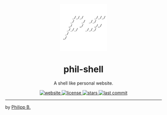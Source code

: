 <div align="center">
  <br />
  <img src="src/assets/logo.png" alt="phil-shellLogo" width="30%"/>
  <h1>phil-shell</h1>
  <p>
     A shell like personal website.
  </p>
</div>

<!-- Badges -->
<div align="center">
  <a href="https://shell.philipp-bonin.com/">
      <img src="https://img.shields.io/website?down_color=red&down_message=offline&up_color=green&up_message=online&url=https%3A%2F%2Fshell.philipp-bonin.com%2F" alt="website">
  </a>
   <a href="https://github.com/cophilot/phil-shell/blob/master/LICENSE">
       <img src="https://img.shields.io/github/license/cophilot/phil-shell" alt="license" />
   </a>
   <a href="https://github.com/cophilot/phil-shell/stargazers">
       <img src="https://img.shields.io/github/stars/cophilot/phil-shell" alt="stars" />
   </a>
   <a href="https://github.com/cophilot/phil-shell/commits/master">
       <img src="https://img.shields.io/github/last-commit/cophilot/phil-shell" alt="last commit" />
   </a>
</div>

---

by [Philipp B.](https://github.com/cophilot)
